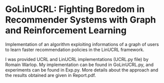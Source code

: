 # GoLinUCRL: Fighting Boredom in Recommender Systems with Graph and Reinforcement Learning

Implementation of an algorithm exploiting informations of a graph of users to learn faster recommendation policies in the LinUCRL framework. 

I was provided UCRL and LinUCRL implementations (UCRL.py file) by Romain Warlop. My implementation can be found in GoLinUCRL.py, and experiments can be found in Exp.py. More details about the approach and the results obtained are given in Report.pdf.
